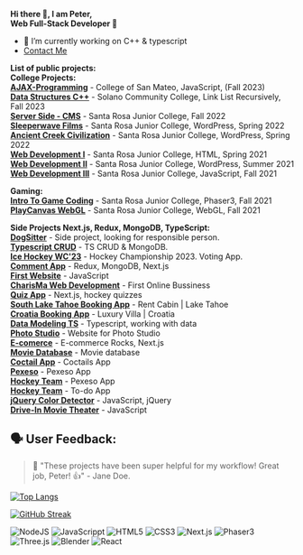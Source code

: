 **Hi there 👋, I am Peter,**  
**Web Full-Stack Developer 🚀**  

- 🌱 I’m currently working on C++ & typescript
- [Contact Me](mailto:p.sivak91@gmai.com)


**List of public projects:**    
**College Projects:**   
[**AJAX-Programming**](https://sivo91.github.io/AJAX-Programming/js/CIS114Assignments.html) - College of San Mateo, JavaScript, (Fall 2023)  
[**Data Structures C++**](https://github.com/sivo91/Link-List-Recursively) - Solano Community College, Link List Recursively, Fall 2023  
[**Server Side - CMS**](https://cms-final-repo.vercel.app/) - Santa Rosa Junior College, Fall 2022  
[**Sleeperwave Films**](https://dev-sleeperwave-films.pantheonsite.io/) - Santa Rosa Junior College, WordPress, Spring 2022  
[**Ancient Creek Civilization**](https://dev-peters.pantheonsite.io/) - Santa Rosa Junior College, WordPress, Spring 2022  
[**Web Development I**](https://webdevelopment-1.peter119.repl.co/index.html) - Santa Rosa Junior College, HTML, Spring 2021  
[**Web Development II**](https://webdevelopment-2.peter119.repl.co/index.html) - Santa Rosa Junior College, WordPress, Summer 2021  
[**Web Development III**](https://final-project-react-node-server.peter119.repl.co/index.html) - Santa Rosa Junior College, JavaScript, Fall 2021  
 

**Gaming:**    
[**Intro To Game Coding**](https://treasure-game.peter119.repl.co/) - Santa Rosa Junior College, Phaser3, Fall 2021  
[**PlayCanvas WebGL**](https://playcanv.as/b/jGaLvthn) - Santa Rosa Junior College, WebGL, Fall 2021  
  
**Side Projects Next.js, Redux, MongoDB, TypeScript:**     
[**DogSitter**](https://dog-care-iota.vercel.app/) - Side project, looking for responsible person.   
[**Typescript CRUD**](https://full-world-cup-23.vercel.app/) - TS CRUD & MongoDB.   
[**Ice Hockey WC'23**](https://full-world-cup-23.vercel.app/) - Hockey Championship 2023. Voting App.    
[**Comment App**](https://comment-app-amber.vercel.app/) - Redux, MongoDB, Next.js  
[**First Website**](https://sivo91.github.io/PeterS/html/intro.html?fbclid=IwAR0zGWV33Rvc-t2YRrHaPjF4O-gqe1L8O5iLoKDLFYcdkLGJgqPetrl3u4Y) - JavaScript  
[**CharisMa Web Development**](https://www.charismawebdevelopment.com/) - First Online Bussiness  
[**Quiz App**](https://quizzes-liart.vercel.app/) - Next.js, hockey quizzes  
[**South Lake Tahoe Booking App**](https://cabin-lake-tahoe.vercel.app/) - Rent Cabin | Lake Tahoe  
[**Croatia Booking App**](https://bool-app.vercel.app/) - Luxury Villa | Croatia  
[**Data Modeling TS**](https://data-modeling2-typescript-tailwindcss.vercel.app/) - Typescript, working with data  
[**Photo Studio**](https://photo-studio-two.vercel.app/) - Website for Photo Studio  
[**E-comerce**](https://ecom-n-trinast.vercel.app/) - E-commerce Rocks, Next.js  
[**Movie Database**](https://filmy-aplikacia.netlify.app/) - Movie database    
[**Coctail App**](https://koktajly.netlify.app/) - Coctails App    
[**Pexeso**](https://pexeso.peter119.repl.co/index.html) - Pexeso App   
[**Hockey Team**](https://hockey-team-prototype.peter119.repl.co/) - Pexeso App    
[**Hockey Team**](https://pexeso.peter119.repl.co/index.html) - To-do App  
[**jQuery Color Detector**](https://jquery-color-deterctor.peter119.repl.co/index.html) - JavaScript, jQuery  
[**Drive-In Movie Theater**](https://drive-in-theater.peter119.repl.co/index.html) - JavaScript    

## 🗣 User Feedback:
> 🚀 "These projects have been super helpful for my workflow! Great job, Peter! 👍" - Jane Doe.      

  
[![Top Langs](https://github-readme-stats.vercel.app/api/top-langs/?username=sivo91&layout=compact)](https://github.com/anuraghazra/github-readme-stats)

[![GitHub Streak](https://github-readme-streak-stats.herokuapp.com/?user=sivo91)](https://git.io/streak-stats)


<img alt="NodeJS" src="https://img.shields.io/badge/node.js-%23485D.svg? style=for-the-badge&logo=node.js&logoColor=white"/>

<img alt="JavaScrippt" src="https://img.shields.io/badge/javascript-%23323330.svg? style=for-the-badge&logo=javascript&logoColor=%23F7DF1E"/>

<img alt="HTML5" src="https://img.shields.io/badge/html5-%23F7DF1E.svg? style=for-the-badge&logo=html5&logoColor=%white"/>

<img alt="CSS3" src="https://img.shields.io/badge/css3-%231572B6.svg? style=for-the-badge&logo=css3&logoColor=%white"/>

<img alt="Next.js" src="https://img.shields.io/badge/Next.js-%23323330.svg? style=for-the-badge&logo=Next.js&logoColor=%23F7DF1E"/>

<img alt="Phaser3" src="https://img.shields.io/badge/Phaser3-%23323330.svg? style=for-the-badge&logo=Phaser3&logoColor=%23F7DF1E"/>

<img alt="Three.js" src="https://img.shields.io/badge/Three.js-%23323330.svg? style=for-the-badge&logo=Three.js&logoColor=%23F7DF1E"/>

<img alt="Blender" src="https://img.shields.io/badge/Blender-%23323330.svg? style=for-the-badge&logo=Blender&logoColor=%23F7DF1E"/>

<img alt="React" src="https://img.shields.io/badge/React-%23323330.svg? style=for-the-badge&logo=React&logoColor=%0ACBFF"/>






